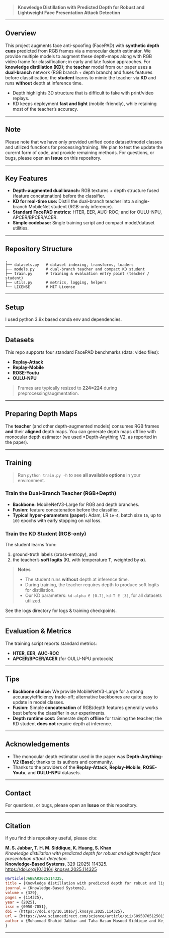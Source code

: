 > **Knowledge Distillation with Predicted Depth for Robust and Lightweight Face Presentation Attack Detection**

---

## Overview
This project augments face anti-spoofing (FacePAD) with **synthetic depth cues** predicted from RGB frames via a monocular depth estimator. We provide multiple models to augment these depth-maps along with RGB video frame for classification; in early and late fusion appraoches. For **knowledge distillation (KD)**; the **teacher** model from our paper uses a **dual-branch** network (RGB branch + depth branch) and fuses features before classification; the **student** learns to mimic the teacher via **KD** and runs **without** depth at inference time.

- Depth highlights 3D structure that is difficult to fake with print/video replays.
- KD keeps deployment **fast and light** (mobile-friendly), while retaining most of the teacher’s accuracy.

---

## Note
Please note that we have only provided unified code dataset/model classes and utilized functions for processing/training. We plan to test the update the curernt form of code, and provide remaining methods. For questions, or bugs, please open an **Issue** on this repository.

---

## Key Features
- **Depth-augmented dual branch:** RGB textures + depth structure fused (feature concatenation) before the classifier.
- **KD for real-time use:** Distill the dual-branch teacher into a single-branch MobileNet student (RGB-only inference).
- **Standard FacePAD metrics:** HTER, EER, AUC-ROC; and for OULU-NPU, APCER/BPCER/ACER.
- **Simple codebase:** Single training script and compact model/dataset utilities.

---

## Repository Structure
```
.
├── datasets.py   # dataset indexing, transforms, loaders
├── models.py     # dual-branch teacher and compact KD student
├── train.py      # training & evaluation entry point (teacher / student)
├── utils.py      # metrics, logging, helpers
└── LICENSE       # MIT License
```

---

## Setup

I used python 3.9x based conda env and dependencies.

---

## Datasets
This repo supports four standard FacePAD benchmarks (data: video files):
- **Replay-Attack**
- **Replay-Mobile**
- **ROSE-Youtu**
- **OULU-NPU**

> Frames are typically resized to **224×224** during preprocessing/augmentation.

---

## Preparing Depth Maps
The **teacher** (and other depth-augmented models) consumes RGB frames **and** their **aligned** depth maps. You can generate depth maps offline with monocular depth estimator (we used *Depth-Anything V2, as reported in the paper).

---

## Training

> Run `python train.py -h` to see **all available options** in your environment.  

### Train the Dual-Branch Teacher (RGB+Depth)
- **Backbone:** MobileNetV3-Large for RGB and depth branches.  
- **Fusion:** feature concatenation before the classifier.  
- **Typical hyper-parameters (paper):** Adam, LR `1e-4`, batch size `16`, up to `100` epochs with early stopping on val loss.

### Train the KD Student (RGB-only)
The student learns from:
1) ground-truth labels (cross-entropy), and  
2) the teacher’s **soft logits** (KL with temperature **T**, weighted by **α**).

> **Notes**
> - The student runs **without** depth at inference time.
> - During training, the teacher requires depth to produce soft logits for distillation.
> - Our KD parameters: `kd-alpha ∈ [0.7]`, `kd-T ∈ [3]`, for all datasets utilized.

See the logs directory for logs & training checkpoints.

---

## Evaluation & Metrics
The training script reports standard metrics:
- **HTER**, **EER**, **AUC-ROC**
- **APCER/BPCER/ACER** (for OULU-NPU protocols)

---

## Tips
- **Backbone choice:** We provide MobileNetV3-Large for a strong accuracy/efficiency trade-off; alternative backbones are quite easy to update in model classes.
- **Fusion:** Simple **concatenation** of RGB/depth features generally works best before the classifier in our experiments.
- **Depth runtime cost:** Generate depth **offline** for training the teacher; the KD student **does not** require depth at inference.

---

## Acknowledgements
- The monocular depth estimator used in the paper was **Depth-Anything-V2 (Base)**; thanks to its authors and community.
- Thanks to the providers of the **Replay-Attack**, **Replay-Mobile**, **ROSE-Youtu**, and **OULU-NPU** datasets.

---

## Contact
For questions, or bugs, please open an **Issue** on this repository.

---

## Citation
If you find this repository useful, please cite:

**M. S. Jabbar, T. H. M. Siddique, K. Huang, S. Khan**  
*Knowledge distillation with predicted depth for robust and lightweight face presentation attack detection*.  
**Knowledge-Based Systems**, 329 (2025) 114325.  
https://doi.org/10.1016/j.knosys.2025.114325

```bibtex
@article{JABBAR2025114325,
title = {Knowledge distillation with predicted depth for robust and lightweight face presentation attack detection},
journal = {Knowledge-Based Systems},
volume = {329},
pages = {114325},
year = {2025},
issn = {0950-7051},
doi = {https://doi.org/10.1016/j.knosys.2025.114325},
url = {https://www.sciencedirect.com/science/article/pii/S0950705125013656},
author = {Muhammad Shahid Jabbar and Taha Hasan Masood Siddique and Kejie Huang and Shujaat Khan},
}
```

---
